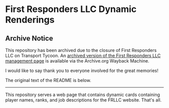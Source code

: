 # First Responders LLC Dynamic Renderings
## Archive Notice
This repository has been archived due to the closure of First Responders LLC on Transport Tycoon. An [archived version of the First Responders LLC management page](https://web.archive.org/web/20210613025904/https://frllc.xyz/management.php) is available via the Archive.org Wayback Machine.

I would like to say thank you to everyone involved for the great memories!

The original text of the README is below.

---
This repository serves a web page that contains dynamic cards containing player names, ranks, and job descriptions for the FRLLC website. That's all.

